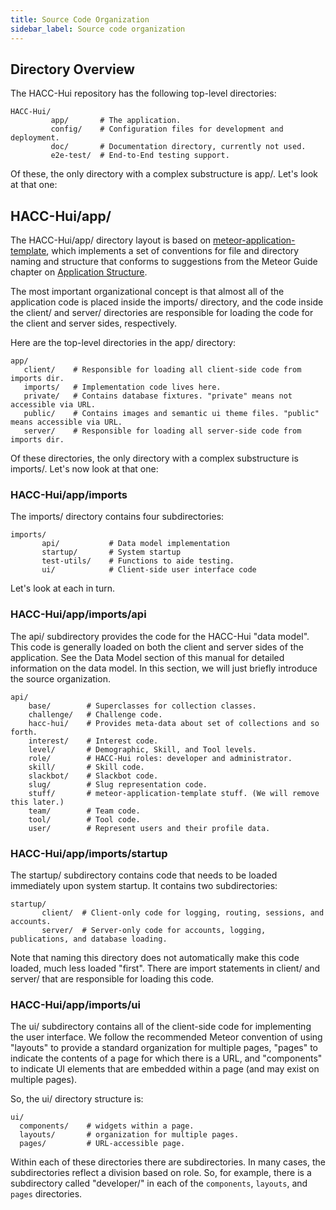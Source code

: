 ```yaml
---
title: Source Code Organization
sidebar_label: Source code organization
---
```


## Directory Overview

The HACC-Hui repository has the following top-level directories:

```
HACC-Hui/
         app/       # The application.
         config/    # Configuration files for development and deployment.
         doc/       # Documentation directory, currently not used.
         e2e-test/  # End-to-End testing support.
```

Of these, the only directory with a complex substructure is app/. Let's look at that one:

## HACC-Hui/app/

The HACC-Hui/app/ directory layout is based on [meteor-application-template](http://ics-software-engineering.github.io/meteor-application-template/), which implements a set of conventions for file and directory naming and structure that conforms to suggestions from the Meteor Guide chapter on [Application Structure](http://guide.meteor.com/structure.html). 

The most important organizational concept is that almost all of the application code is placed inside the imports/ directory, and the code inside the client/ and server/ directories are responsible for loading the code for the client and server sides, respectively.

Here are the top-level directories in the app/ directory:

```
app/
   client/    # Responsible for loading all client-side code from imports dir. 
   imports/   # Implementation code lives here.
   private/   # Contains database fixtures. "private" means not accessible via URL.
   public/    # Contains images and semantic ui theme files. "public" means accessible via URL.
   server/    # Responsible for loading all server-side code from imports dir.
```
Of these directories, the only directory with a complex substructure is imports/.  Let's now look at that one:

### HACC-Hui/app/imports

The imports/ directory contains four subdirectories:

```
imports/
       api/           # Data model implementation
       startup/       # System startup
       test-utils/    # Functions to aide testing.
       ui/            # Client-side user interface code
```

Let's look at each in turn.

### HACC-Hui/app/imports/api

The api/ subdirectory provides the code for the HACC-Hui "data model". This code is generally loaded on both the client and server sides of the application.  See the Data Model section of this manual for detailed information on the data model. In this section, we will just briefly introduce the source organization.

```
api/
    base/        # Superclasses for collection classes.
    challenge/   # Challenge code.
    hacc-hui/    # Provides meta-data about set of collections and so forth.
    interest/    # Interest code.
    level/       # Demographic, Skill, and Tool levels. 
    role/        # HACC-Hui roles: developer and administrator.
    skill/       # Skill code.
    slackbot/    # Slackbot code.
    slug/        # Slug representation code.
    stuff/       # meteor-application-template stuff. (We will remove this later.)
    team/        # Team code.
    tool/        # Tool code.
    user/        # Represent users and their profile data.
```

### HACC-Hui/app/imports/startup

The startup/ subdirectory contains code that needs to be loaded immediately upon system startup. It contains two subdirectories:

```
startup/
       client/  # Client-only code for logging, routing, sessions, and accounts.
       server/  # Server-only code for accounts, logging, publications, and database loading.
```

Note that naming this directory does not automatically make this code loaded, much less loaded "first".  There are import
statements in client/ and server/ that are responsible for loading this code. 

### HACC-Hui/app/imports/ui

The ui/ subdirectory contains all of the client-side code for implementing the user interface. We follow the recommended Meteor convention of using "layouts" to provide a standard organization for multiple pages, "pages" to indicate the contents of a page for which there is a URL, and "components" to indicate UI elements that are embedded within a page (and may exist on multiple pages).

So, the ui/ directory structure is:

```
ui/
  components/    # widgets within a page.
  layouts/       # organization for multiple pages.     
  pages/         # URL-accessible page.
```

Within each of these directories there are subdirectories. In many cases, the subdirectories reflect a division based on role. So, for example, there is a subdirectory called "developer/" in each of the `components`, `layouts`, and `pages` directories. 
